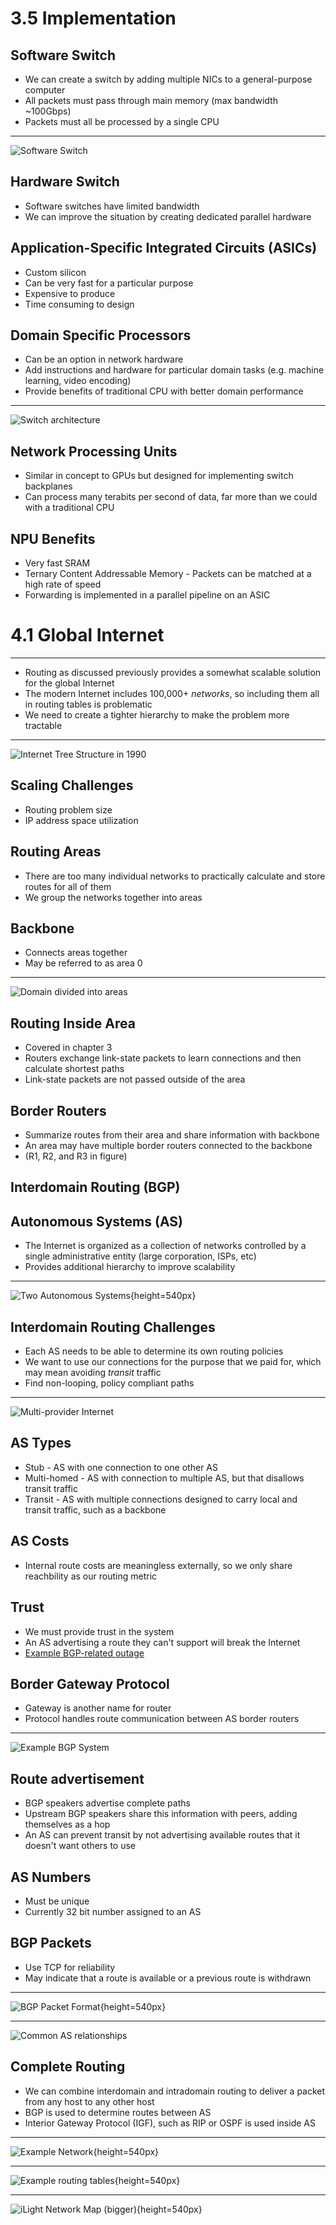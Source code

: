 3.5 Implementation
==================

Software Switch
---------------

- We can create a switch by adding multiple NICs to a general-purpose computer
- All packets must pass through main memory (max bandwidth ~100Gbps)
- Packets must all be processed by a single CPU

---

![Software Switch](https://book.systemsapproach.org/_images/Slide14.png)

Hardware Switch
---------------

- Software switches have limited bandwidth
- We can improve the situation by creating dedicated parallel hardware

Application-Specific Integrated Circuits (ASICs)
------------------------------------------------

- Custom silicon
- Can be very fast for a particular purpose
- Expensive to produce
- Time consuming to design

Domain Specific Processors
--------------------------

- Can be an option in network hardware
- Add instructions and hardware for particular domain tasks (e.g. machine learning, video encoding)
- Provide benefits of traditional CPU with better domain performance

---

![Switch architecture](https://book.systemsapproach.org/_images/Slide22.png)

Network Processing Units
------------------------

- Similar in concept to GPUs but designed for implementing switch backplanes
- Can process many terabits per second of data, far more than we could with a traditional CPU

NPU Benefits
------------

- Very fast SRAM
- Ternary Content Addressable Memory - Packets can be matched at a high rate of speed
- Forwarding is implemented in a parallel pipeline on an ASIC

4.1 Global Internet
===================

---

- Routing as discussed previously provides a somewhat scalable solution for the global Internet
- The modern Internet includes 100,000+ *networks*, so including them all in routing tables is problematic
- We need to create a tighter hierarchy to make the problem more tractable

---

![Internet Tree Structure in 1990](https://book.systemsapproach.org/_images/f04-01-9780123850591.png)

Scaling Challenges
------------------

- Routing problem size
- IP address space utilization

Routing Areas
-------------

- There are too many individual networks to practically calculate and store routes for all of them
- We group the networks together into areas

Backbone
--------

- Connects areas together
- May be referred to as area 0

---

![Domain divided into areas](https://book.systemsapproach.org/_images/f04-02-9780123850591.png)

Routing Inside Area
-------------------

- Covered in chapter 3
- Routers exchange link-state packets to learn connections and then calculate shortest paths
- Link-state packets are not passed outside of the area

Border Routers
--------------

- Summarize routes from their area and share information with backbone
- An area may have multiple border routers connected to the backbone
- (R1, R2, and R3 in figure)

Interdomain Routing (BGP)
-------------------------

Autonomous Systems (AS)
-----------------------

- The Internet is organized as a collection of networks controlled by a single administrative entity (large corporation, ISPs, etc)
- Provides additional hierarchy to improve scalability

---

![Two Autonomous Systems](https://book.systemsapproach.org/_images/f04-03-9780123850591.png){height=540px}

Interdomain Routing Challenges
------------------------------

- Each AS needs to be able to determine its own routing policies
- We want to use our connections for the purpose that we paid for, which may mean avoiding *transit* traffic
- Find non-looping, policy compliant paths

---

![Multi-provider Internet](https://book.systemsapproach.org/_images/f04-04-9780123850591.png)

AS Types
--------

- Stub - AS with one connection to one other AS
- Multi-homed - AS with connection to multiple AS, but that disallows transit traffic
- Transit - AS with multiple connections designed to carry local and transit traffic, such as a backbone

AS Costs
--------

- Internal route costs are meaningless externally, so we only share reachbility as our routing metric

Trust
-----

- We must provide trust in the system
- An AS advertising a route they can't support will break the Internet
- [Example BGP-related outage](https://blog.cloudflare.com/how-verizon-and-a-bgp-optimizer-knocked-large-parts-of-the-internet-offline-today/)

Border Gateway Protocol
-----------------------

- Gateway is another name for router
- Protocol handles route communication between AS border routers

---

![Example BGP System](https://book.systemsapproach.org/_images/f04-06-9780123850591.png)

Route advertisement
-------------------

- BGP speakers advertise complete paths
- Upstream BGP speakers share this information with peers, adding themselves as a hop
- An AS can prevent transit by not advertising available routes that it doesn't want others to use

AS Numbers
----------

- Must be unique
- Currently 32 bit number assigned to an AS

BGP Packets
-----------

- Use TCP for reliability
- May indicate that a route is available or a previous route is withdrawn

---

![BGP Packet Format](https://book.systemsapproach.org/_images/f04-07-9780123850591.png){height=540px}

---

![Common AS relationships](https://book.systemsapproach.org/_images/f04-08-9780123850591.png)


Complete Routing
----------------

- We can combine interdomain and intradomain routing to deliver a packet from any host to any other host
- BGP is used to determine routes between AS
- Interior Gateway Protocol (IGF), such as RIP or OSPF is used inside AS

---

![Example Network](https://book.systemsapproach.org/_images/f04-09-9780123850591.png){height=540px}

---

![Example routing tables](https://book.systemsapproach.org/_images/f04-10-9780123850591.png){height=540px}

---

![iLight Network Map ([bigger](https://ilight.net/wp-content/uploads/2019/02/i-light-topo-map-2019-january-white-PRINT.pdf))](https://ilight.net/wp-content/uploads/2019/02/ilight-map-web-2019_white-800x800.png){height=540px}

